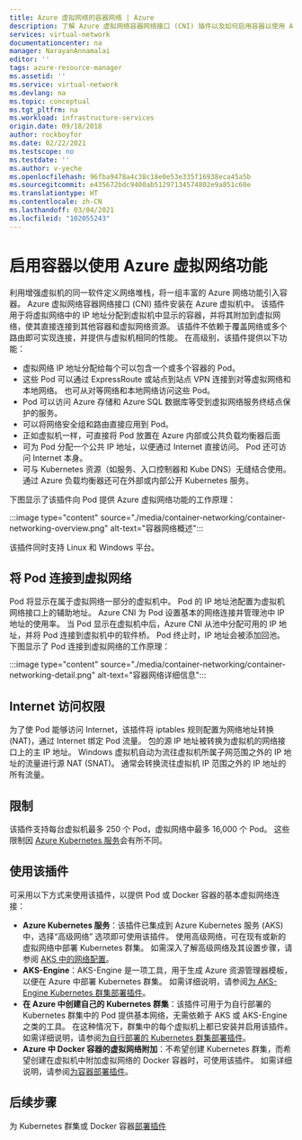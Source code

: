 ```yaml
---
title: Azure 虚拟网络的容器网络 | Azure
description: 了解 Azure 虚拟网络容器网络接口 (CNI) 插件以及如何启用容器以使用 Azure 虚拟网络。
services: virtual-network
documentationcenter: na
manager: NarayanAnnamalai
editor: ''
tags: azure-resource-manager
ms.assetid: ''
ms.service: virtual-network
ms.devlang: na
ms.topic: conceptual
ms.tgt_pltfrm: na
ms.workload: infrastructure-services
origin.date: 09/18/2018
author: rockboyfor
ms.date: 02/22/2021
ms.testscope: no
ms.testdate: ''
ms.author: v-yeche
ms.openlocfilehash: 96fba9478a4c38c18e0e53e335f16938eca45a5b
ms.sourcegitcommit: e435672bdc9400ab51297134574802e9a851c60e
ms.translationtype: HT
ms.contentlocale: zh-CN
ms.lasthandoff: 03/04/2021
ms.locfileid: "102055243"
---
```

# <a name="enable-containers-to-use-azure-virtual-network-capabilities"></a>启用容器以使用 Azure 虚拟网络功能

利用增强虚拟机的同一软件定义网络堆栈，将一组丰富的 Azure 网络功能引入容器。 Azure 虚拟网络容器网络接口 (CNI) 插件安装在 Azure 虚拟机中。 该插件用于将虚拟网络中的 IP 地址分配到虚拟机中显示的容器，并将其附加到虚拟网络，使其直接连接到其他容器和虚拟网络资源。 该插件不依赖于覆盖网络或多个路由即可实现连接，并提供与虚拟机相同的性能。 在高级别，该插件提供以下功能：

- 虚拟网络 IP 地址分配给每个可以包含一个或多个容器的 Pod。
- 这些 Pod 可以通过 ExpressRoute 或站点到站点 VPN 连接到对等虚拟网络和本地网络。 也可从对等网络和本地网络访问这些 Pod。
- Pod 可以访问 Azure 存储和 Azure SQL 数据库等受到虚拟网络服务终结点保护的服务。
- 可以将网络安全组和路由直接应用到 Pod。
- 正如虚拟机一样，可直接将 Pod 放置在 Azure 内部或公共负载均衡器后面
- 可为 Pod 分配一个公共 IP 地址，以便通过 Internet 直接访问。 Pod 还可访问 Internet 本身。
- 可与 Kubernetes 资源（如服务、入口控制器和 Kube DNS）无缝结合使用。 通过 Azure 负载均衡器还可在外部或内部公开 Kubernetes 服务。

下图显示了该插件向 Pod 提供 Azure 虚拟网络功能的工作原理：

:::image type="content" source="./media/container-networking/container-networking-overview.png" alt-text="容器网络概述":::

该插件同时支持 Linux 和 Windows 平台。

## <a name="connecting-pods-to-a-virtual-network"></a>将 Pod 连接到虚拟网络

Pod 将显示在属于虚拟网络一部分的虚拟机中。 Pod 的 IP 地址池配置为虚拟机网络接口上的辅助地址。 Azure CNI 为 Pod 设置基本的网络连接并管理池中 IP 地址的使用率。 当 Pod 显示在虚拟机中后，Azure CNI 从池中分配可用的 IP 地址，并将 Pod 连接到虚拟机中的软件桥。 Pod 终止时，IP 地址会被添加回池。 下图显示了 Pod 连接到虚拟网络的工作原理：

:::image type="content" source="./media/container-networking/container-networking-detail.png" alt-text="容器网络详细信息":::

## <a name="internet-access"></a>Internet 访问权限

为了使 Pod 能够访问 Internet，该插件将 iptables  规则配置为网络地址转换 (NAT)，通过 Internet 绑定 Pod 流量。 包的源 IP 地址被转换为虚拟机的网络接口上的主 IP 地址。 Windows 虚拟机自动为流往虚拟机所属子网范围之外的 IP 地址的流量进行源 NAT (SNAT)。 通常会转换流往虚拟机 IP 范围之外的 IP 地址的所有流量。

## <a name="limits"></a>限制

该插件支持每台虚拟机最多 250 个 Pod，虚拟网络中最多 16,000 个 Pod。 这些限制因 [Azure Kubernetes 服务](../azure-resource-manager/management/azure-subscription-service-limits.md?toc=%2fvirtual-network%2ftoc.json#azure-kubernetes-service-limits)会有所不同。

## <a name="using-the-plug-in"></a>使用该插件

可采用以下方式来使用该插件，以提供 Pod 或 Docker 容器的基本虚拟网络连接：

- **Azure Kubernetes 服务**：该插件已集成到 Azure Kubernetes 服务 (AKS) 中，选择“高级网络”  选项即可使用该插件。 使用高级网络，可在现有或新的虚拟网络中部署 Kubernetes 群集。 如需深入了解高级网络及其设置步骤，请参阅 [AKS 中的网络配置](../aks/configure-azure-cni.md?toc=%2fvirtual-network%2ftoc.json)。
- **AKS-Engine**：AKS-Engine 是一项工具，用于生成 Azure 资源管理器模板，以便在 Azure 中部署 Kubernetes 群集。 如需详细说明，请参阅[为 AKS-Engine Kubernetes 群集部署插件](deploy-container-networking.md#deploy-the-azure-virtual-network-container-network-interface-plug-in)。
- **在 Azure 中创建自己的 Kubernetes 群集**：该插件可用于为自行部署的 Kubernetes 群集中的 Pod 提供基本网络，无需依赖于 AKS 或 AKS-Engine 之类的工具。 在这种情况下，群集中的每个虚拟机上都已安装并启用该插件。 如需详细说明，请参阅[为自行部署的 Kubernetes 群集部署插件](deploy-container-networking.md#deploy-plug-in-for-a-kubernetes-cluster)。
- **Azure 中 Docker 容器的虚拟网络附加**：不希望创建 Kubernetes 群集，而希望创建在虚拟机中附加虚拟网络的 Docker 容器时，可使用该插件。 如需详细说明，请参阅[为容器部署插件](deploy-container-networking.md#deploy-plug-in-for-docker-containers)。

## <a name="next-steps"></a>后续步骤

为 Kubernetes 群集或 Docker 容器[部署插件](deploy-container-networking.md)

<!--Update_Description: update meta properties, wording update, update link-->